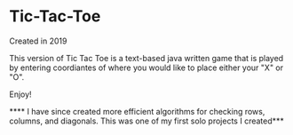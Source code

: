 # Tic-Tac-Toe
Created in 2019

This version of Tic Tac Toe is a text-based java written game that is played
by entering coordiantes of where you would like to place either your "X" or "O".

Enjoy!

**** I have since created more efficient algorithms for checking rows, columns, and diagonals. This was one of my first solo projects I created***
